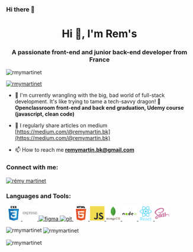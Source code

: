 ### Hi there 👋

<h1 align="center">Hi 👋, I'm Rem's</h1>
<h3 align="center">A passionate front-end and junior back-end developer from France</h3>

<p align="left"> <img src="https://komarev.com/ghpvc/?username=rmymartinet&label=Profile%20views&color=0e75b6&style=flat" alt="rmymartinet" /> </p>

<p align="left"> <a href="https://github.com/ryo-ma/github-profile-trophy"><img src="https://github-profile-trophy.vercel.app/?username=rmymartinet" alt="rmymartinet" /></a> </p>

- 🌱 I'm currently wrangling with the big, bad world of full-stack development. It's like trying to tame a tech-savvy dragon! 🐉 **Openclassroom front-end and back end graduation, Udemy course (javascript, clean code)**

- 📝 I regularly share articles on medium [https://medium.com/@remymartin.bk](https://medium.com/@remymartin.bk)

- 📫 How to reach me **remymartin.bk@gmail.com**

<h3 align="left">Connect with me:</h3>
<p align="left">
<a href="https://linkedin.com/in/rémy martinet" target="blank"><img align="center" src="https://raw.githubusercontent.com/rahuldkjain/github-profile-readme-generator/master/src/images/icons/Social/linked-in-alt.svg" alt="rémy martinet" height="30" width="40" /></a>
</p>

<h3 align="left">Languages and Tools:</h3>
<p align="left"> <a href="https://www.w3schools.com/css/" target="_blank" rel="noreferrer"> <img src="https://raw.githubusercontent.com/devicons/devicon/master/icons/css3/css3-original-wordmark.svg" alt="css3" width="40" height="40"/> </a> <a href="https://expressjs.com" target="_blank" rel="noreferrer"> <img src="https://raw.githubusercontent.com/devicons/devicon/master/icons/express/express-original-wordmark.svg" alt="express" width="40" height="40"/> </a> <a href="https://www.figma.com/" target="_blank" rel="noreferrer"> <img src="https://www.vectorlogo.zone/logos/figma/figma-icon.svg" alt="figma" width="40" height="40"/> </a> <a href="https://git-scm.com/" target="_blank" rel="noreferrer"> <img src="https://www.vectorlogo.zone/logos/git-scm/git-scm-icon.svg" alt="git" width="40" height="40"/> </a> <a href="https://www.w3.org/html/" target="_blank" rel="noreferrer"> <img src="https://raw.githubusercontent.com/devicons/devicon/master/icons/html5/html5-original-wordmark.svg" alt="html5" width="40" height="40"/> </a> <a href="https://developer.mozilla.org/en-US/docs/Web/JavaScript" target="_blank" rel="noreferrer"> <img src="https://raw.githubusercontent.com/devicons/devicon/master/icons/javascript/javascript-original.svg" alt="javascript" width="40" height="40"/> </a> <a href="https://www.mongodb.com/" target="_blank" rel="noreferrer"> <img src="https://raw.githubusercontent.com/devicons/devicon/master/icons/mongodb/mongodb-original-wordmark.svg" alt="mongodb" width="40" height="40"/> </a> <a href="https://nodejs.org" target="_blank" rel="noreferrer"> <img src="https://raw.githubusercontent.com/devicons/devicon/master/icons/nodejs/nodejs-original-wordmark.svg" alt="nodejs" width="40" height="40"/> </a> <a href="https://reactjs.org/" target="_blank" rel="noreferrer"> <img src="https://raw.githubusercontent.com/devicons/devicon/master/icons/react/react-original-wordmark.svg" alt="react" width="40" height="40"/> </a> <a href="https://sass-lang.com" target="_blank" rel="noreferrer"> <img src="https://raw.githubusercontent.com/devicons/devicon/master/icons/sass/sass-original.svg" alt="sass" width="40" height="40"/> </a> </p>

<p><img align="left" src="https://github-readme-stats.vercel.app/api/top-langs?username=rmymartinet&show_icons=true&locale=en&layout=compact" alt="rmymartinet" /></p>

<p>&nbsp;<img align="center" src="https://github-readme-stats.vercel.app/api?username=rmymartinet&show_icons=true&locale=en" alt="rmymartinet" /></p>

<p><img align="center" src="https://github-readme-streak-stats.herokuapp.com/?user=rmymartinet&" alt="rmymartinet" /></p>
